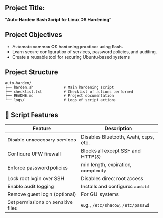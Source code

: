 ## **Project Title:**

**"Auto-Harden: Bash Script for Linux OS Hardening"**


## **Project Objectives**

* Automate common OS hardening practices using Bash.
* Learn secure configuration of services, password policies, and auditing.
* Create a reusable tool for securing Ubuntu-based systems.


##  **Project Structure**

```
auto-harden/
├── harden.sh              # Main hardening script
├── checklist.txt          # Checklist of actions performed
├── README.md              # Project documentation
└── logs/                  # Logs of script actions
```


## 🧰 **Script Features**

| Feature                            | Description                           |
| ---------------------------------- | ------------------------------------- |
| Disable unnecessary services       | Disables Bluetooth, Avahi, cups, etc. |
| Configure UFW firewall             | Blocks all except SSH and HTTP(S)     |
| Enforce password policies          | min length, expiration, complexity    |
| Lock root login over SSH           | Disables direct root access           |
| Enable audit logging               | Installs and configures `auditd`      |
| Remove guest login (optional)      | For GUI systems                       |
| Set permissions on sensitive files | e.g., `/etc/shadow`, `/etc/passwd`    |

